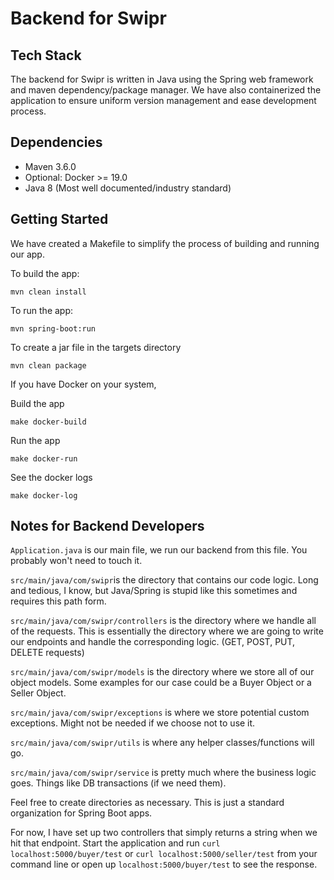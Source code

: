 # Backend for Swipr #

## Tech Stack ##
The backend for Swipr is written in Java using the Spring web framework and maven dependency/package manager. We have also containerized the application to ensure uniform version management and ease development process.

## Dependencies ##

- Maven 3.6.0
- Optional: Docker >= 19.0
- Java 8 (Most well documented/industry standard)

## Getting Started ##

We have created a Makefile to simplify the process of building and running our app.

To build the app:

`mvn clean install`

To run the app:

`mvn spring-boot:run`

To create a jar file in the targets directory

`mvn clean package`

If you have Docker on your system, 

Build the app

`make docker-build`

Run the app

`make docker-run`

See the docker logs

`make docker-log`

## Notes for Backend Developers ##

`Application.java` is our main file, we run our backend from this file. You probably won't need to touch it.

`src/main/java/com/swipr`is the directory that contains our code logic. Long and tedious, I know, but Java/Spring is stupid like this sometimes and requires this path form.

`src/main/java/com/swipr/controllers` is the directory where we handle all of the requests. This is essentially the directory where we are going to write our endpoints and handle the corresponding logic. (GET, POST, PUT, DELETE requests)

`src/main/java/com/swipr/models` is the directory where we store all of our object models. Some examples for our case could be a Buyer Object or a Seller Object.

`src/main/java/com/swipr/exceptions` is where we store potential custom exceptions. Might not be needed if we choose not to use it.

`src/main/java/com/swipr/utils` is where any helper classes/functions will go.

`src/main/java/com/swipr/service` is pretty much where the business logic goes. Things like DB transactions (if we need them).

Feel free to create directories as necessary. This is just a standard organization for Spring Boot apps.

For now, I have set up two controllers that simply returns a string when we hit that endpoint. Start the application and run `curl localhost:5000/buyer/test` or `curl localhost:5000/seller/test` from your command line or open up `localhost:5000/buyer/test` to see the response. 

